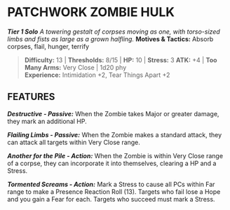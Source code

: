 ﻿---
tags:
  - Adversary
  - Creature
  - Statblock

name: 'PATCHWORK ZOMBIE HULK'
tier: 1
type: Solo
description: 'A towering gestalt of corpses moving as one, with torso-sized limbs and fists as large as a grown halfling.'
motives_and_tactics: 'Absorb corpses, flail, hunger, terrify'
difficulty: '13'
thresholds: '8/15'
hp: '10'
stress: '3'
atk: '+4'
attack: 'Too Many Arms'
range: 'Very Close'
damage: '1d20 phy'
experience:
  - 'Intimidation +2, Tear Things Apart +2'
feats:
- name: 'Destructive'
  type: 'Passive'
  text: 'When the Zombie takes Major or greater damage, they mark an additional HP.'
- name: 'Flailing Limbs'
  type: 'Passive'
  text: 'When the Zombie makes a standard attack, they can attack all targets within Very Close range.'
- name: 'Another for the Pile'
  type: 'Action'
  text: 'When the Zombie is within Very Close range of a corpse, they can incorporate it into themselves, clearing a HP and a Stress.'
- name: 'Tormented Screams'
  type: 'Action'
  text: 'Mark a Stress to cause all PCs within Far range to make a Presence Reaction Roll (13). Targets who fail lose a Hope and you gain a Fear for each. Targets who succeed must mark a Stress.'
layout: Daggerheart Adversary
source: srd-adversary
statblock: true
---

# PATCHWORK ZOMBIE HULK

***Tier 1 Solo***
*A towering gestalt of corpses moving as one, with torso-sized limbs and fists as large as a grown halfling.*
**Motives & Tactics:** Absorb corpses, flail, hunger, terrify

> **Difficulty:** 13 | **Thresholds:** 8/15 | **HP:** 10 | **Stress:** 3
> **ATK:** +4 | **Too Many Arms:** Very Close | 1d20 phy  
> **Experience:** Intimidation +2, Tear Things Apart +2

## FEATURES

***Destructive - Passive:*** When the Zombie takes Major or greater damage, they mark an additional HP.

***Flailing Limbs - Passive:*** When the Zombie makes a standard attack, they can attack all targets within Very Close range.

***Another for the Pile - Action:*** When the Zombie is within Very Close range of a corpse, they can incorporate it into themselves, clearing a HP and a Stress.

***Tormented Screams - Action:*** Mark a Stress to cause all PCs within Far range to make a Presence Reaction Roll (13). Targets who fail lose a Hope and you gain a Fear for each. Targets who succeed must mark a Stress.
